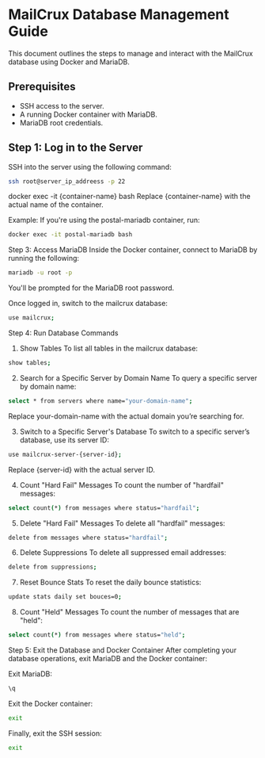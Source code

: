 # MailCrux Database Management Guide

This document outlines the steps to manage and interact with the MailCrux database using Docker and MariaDB.

## Prerequisites

- SSH access to the server.
- A running Docker container with MariaDB.
- MariaDB root credentials.

## Step 1: Log in to the Server

SSH into the server using the following command:

```bash
ssh root@server_ip_addreess -p 22
```
docker exec -it {container-name} bash
Replace {container-name} with the actual name of the container.

Example: If you're using the postal-mariadb container, run:

```bash
docker exec -it postal-mariadb bash
```
Step 3: Access MariaDB
Inside the Docker container, connect to MariaDB by running the following:

```bash
mariadb -u root -p
```
You'll be prompted for the MariaDB root password.

Once logged in, switch to the mailcrux database:

```bash
use mailcrux;
```
Step 4: Run Database Commands
1. Show Tables
To list all tables in the mailcrux database:

```bash
show tables;
```
2. Search for a Specific Server by Domain Name
To query a specific server by domain name:

```bash
select * from servers where name="your-domain-name";
```
Replace your-domain-name with the actual domain you’re searching for.

3. Switch to a Specific Server's Database
To switch to a specific server’s database, use its server ID:

```bash
use mailcrux-server-{server-id};
```
Replace {server-id} with the actual server ID.

4. Count "Hard Fail" Messages
To count the number of "hardfail" messages:

```bash
select count(*) from messages where status="hardfail";
```
5. Delete "Hard Fail" Messages
To delete all "hardfail" messages:

```bash
delete from messages where status="hardfail";
```
6. Delete Suppressions
To delete all suppressed email addresses:

```bash
delete from suppressions;
```

7. Reset Bounce Stats
To reset the daily bounce statistics:

```bash
update stats daily set bouces=0;
```
8. Count "Held" Messages
To count the number of messages that are "held":

```bash
select count(*) from messages where status="held";
```
Step 5: Exit the Database and Docker Container
After completing your database operations, exit MariaDB and the Docker container:

Exit MariaDB:

```bash
\q
```
Exit the Docker container:

```bash
exit
```
Finally, exit the SSH session:

```bash
exit
```
